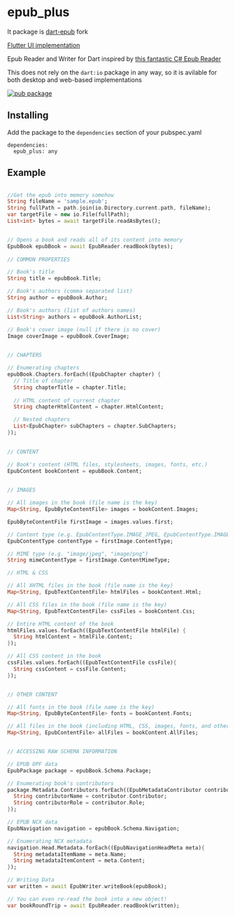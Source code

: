 # epub_plus

It package is [dart-epub](https://github.com/orthros/dart-epub) fork

[Flutter UI implementation](https://pub.dev/packages/epub_view)

Epub Reader and Writer for Dart inspired by [this fantastic C# Epub Reader](https://github.com/versfx/EpubReader)

This does not rely on the ```dart:io``` package in any way, so it is avilable for both desktop and web-based implementations

[![pub package](https://img.shields.io/pub/v/epub_plus.svg)](https://pub.dartlang.org/packages/epub_plus)
## Installing
Add the package to the ```dependencies``` section of your pubspec.yaml
```
dependencies:
  epub_plus: any
```

## Example
```dart

//Get the epub into memory somehow
String fileName = 'sample.epub';
String fullPath = path.join(io.Directory.current.path, fileName);
var targetFile = new io.File(fullPath);
List<int> bytes = await targetFile.readAsBytes();


// Opens a book and reads all of its content into memory
EpubBook epubBook = await EpubReader.readBook(bytes);
            
// COMMON PROPERTIES

// Book's title
String title = epubBook.Title;

// Book's authors (comma separated list)
String author = epubBook.Author;

// Book's authors (list of authors names)
List<String> authors = epubBook.AuthorList;

// Book's cover image (null if there is no cover)
Image coverImage = epubBook.CoverImage;

            
// CHAPTERS

// Enumerating chapters
epubBook.Chapters.forEach((EpubChapter chapter) {
  // Title of chapter
  String chapterTitle = chapter.Title;
              
  // HTML content of current chapter
  String chapterHtmlContent = chapter.HtmlContent;

  // Nested chapters
  List<EpubChapter> subChapters = chapter.SubChapters;
});

            
// CONTENT

// Book's content (HTML files, stylesheets, images, fonts, etc.)
EpubContent bookContent = epubBook.Content;

            
// IMAGES

// All images in the book (file name is the key)
Map<String, EpubByteContentFile> images = bookContent.Images;

EpubByteContentFile firstImage = images.values.first;

// Content type (e.g. EpubContentType.IMAGE_JPEG, EpubContentType.IMAGE_PNG)
EpubContentType contentType = firstImage.ContentType;

// MIME type (e.g. "image/jpeg", "image/png")
String mimeContentType = firstImage.ContentMimeType;

// HTML & CSS

// All XHTML files in the book (file name is the key)
Map<String, EpubTextContentFile> htmlFiles = bookContent.Html;

// All CSS files in the book (file name is the key)
Map<String, EpubTextContentFile> cssFiles = bookContent.Css;

// Entire HTML content of the book
htmlFiles.values.forEach((EpubTextContentFile htmlFile) {
  String htmlContent = htmlFile.Content;
});

// All CSS content in the book
cssFiles.values.forEach((EpubTextContentFile cssFile){
  String cssContent = cssFile.Content;
});


// OTHER CONTENT

// All fonts in the book (file name is the key)
Map<String, EpubByteContentFile> fonts = bookContent.Fonts;

// All files in the book (including HTML, CSS, images, fonts, and other types of files)
Map<String, EpubContentFile> allFiles = bookContent.AllFiles;


// ACCESSING RAW SCHEMA INFORMATION

// EPUB OPF data
EpubPackage package = epubBook.Schema.Package;

// Enumerating book's contributors
package.Metadata.Contributors.forEach((EpubMetadataContributor contributor){
  String contributorName = contributor.Contributor;
  String contributorRole = contributor.Role;
});

// EPUB NCX data
EpubNavigation navigation = epubBook.Schema.Navigation;

// Enumerating NCX metadata
navigation.Head.Metadata.forEach((EpubNavigationHeadMeta meta){
  String metadataItemName = meta.Name;
  String metadataItemContent = meta.Content;
});

// Writing Data
var written = await EpubWriter.writeBook(epubBook);

// You can even re-read the book into a new object! 
var bookRoundTrip = await EpubReader.readBook(written);
```